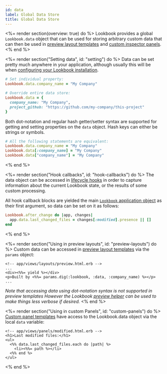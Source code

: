 ```yaml
---
id: data
label: Global Data Store
title: Global Data Store
---
```


<%= render section(overview: true) do %>
  Lookbook provides a global `Lookbook.data` object that can be used for storing arbitrary
  custom data that can then be used in [preview layout templates](<%= guide_url :previews_layouts %>)
  and [custom inspector panels](<%= extend_url :panels_templates %>).
<% end %>

<%= render section("Setting data", id: "setting") do %>
  Data can be set pretty much anywhere in your application, although usually this will be when [configuring your Lookbook installation](<%= guide_url :configuration %>).

  ```rb
  # Set individual property:
  Lookbook.data.company_name = "My Company"

  # Override entire data store:
  Lookbook.data = {
    company_name: "My Company",
    project_github: "https://github.com/my-company/this-project"
  }
  ```

  Both dot-notation and regular hash getter/setter syntax are supported for getting and setting properties on the `data` object.
  Hash keys can either be strings or symbols.

  ```rb
  # All the following statements are equivalent:
  Lookbook.data.company_name = "My Company"
  Lookbook.data[:company_name] = "My Company"
  Lookbook.data["company_name"] = "My Company"
  ```
<% end %>

<%= render section("Hook callbacks", id: "hook-callbacks") do %>
  The data object can be accessed in [lifecycle hooks](<%= extend_url :hooks %>) in order to capture information about
  the current Lookbook state, or the results of some custom processing.

  All hook callback blocks are yielded the main [`Lookbook` application object](<%= api_module_url "Lookbook" %>)
  as their first argument, so data can be set on it as follows:

  ```rb
  Lookbook.after_change do |app, changes|
    app.data.last_changed_files = changes[:modified].presence || [] 
  end
  ```
<% end %>

<%= render section("Using in preview layouts", id: "preview-layouts") do %>
  Custom data can be accessed in [preview layout templates](<%= guide_url :previews_layouts %>) via the `params` object:

  ```erb
  <!-- app/views/layouts/preview.html.erb -->
  ...
  <div><%%= yield %></div>
  <p>Built by <%%= params.dig(:lookbook, :data, :company_name) %></p>
  ...
  ```

  _Note that accessing data using dot-notation syntax is not supported in preview templates
  However the Lookbook [preview helper](<%= api_module_url "PreviewHelper" %>) can be used to make things
  less verbose if desired._
<% end %>

<%= render section("Using in custom Panels", id: "custom-panels") do %>
  [Custom panel templates](<%= extend_url :panels_templates %>) have access to the Lookbook.data object via the local `data` variable:

  ```erb
  <!-- app/views/panels/modified.html.erb -->
  <h1>Last modified files:</h1>
  <ul>
    <%% data.last_changed_files.each do |path| %>
      <li><%%= path %></li>
    <%% end %>
  </ul>
  ```
<% end %>
